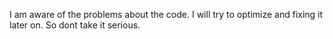 I am aware of the problems about the code. I will try to optimize and fixing it later on. So dont take it serious.
